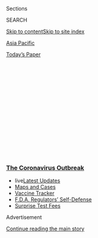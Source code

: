 <div id="app">

<div>

<div>

<div>

<div class="NYTAppHideMasthead css-1q2w90k e1suatyy0">

<div class="section css-ui9rw0 e1suatyy2">

<div class="css-eph4ug er09x8g0">

<div class="css-6n7j50">

</div>

<span class="css-1dv1kvn">Sections</span>

<div class="css-10488qs">

<span class="css-1dv1kvn">SEARCH</span>

</div>

[Skip to content](#site-content)[Skip to site index](#site-index)

</div>

<div id="masthead-section-label" class="css-1wr3we4 eaxe0e00">

[Asia
Pacific](https://www.nytimes3xbfgragh.onion/section/world/asia)

</div>

<div class="css-10698na e1huz5gh0">

</div>

</div>

<div id="masthead-bar-one" class="section hasLinks css-15hmgas e1csuq9d3">

<div class="css-uqyvli e1csuq9d0">

</div>

<div class="css-1uqjmks e1csuq9d1">

</div>

<div class="css-9e9ivx">

[](https://myaccount.nytimes3xbfgragh.onion/auth/login?response_type=cookie&client_id=vi)

</div>

<div class="css-1bvtpon e1csuq9d2">

[Today’s
Paper](https://www.nytimes3xbfgragh.onion/section/todayspaper)

</div>

</div>

</div>

</div>

<div data-aria-hidden="false">

<div id="site-content" data-role="main">

<div>

<div class="css-1aor85t" style="opacity:0.000000001;z-index:-1;visibility:hidden">

<div class="css-1hqnpie">

<div class="css-epjblv">

<span class="css-17xtcya">[Asia
Pacific](/section/world/asia)</span><span class="css-x15j1o">|</span><span class="css-fwqvlz">‘None
of Us Have a Fear of Corona’: The Faithful at an Outbreak’s
Center</span>

</div>

<div class="css-k008qs">

<div class="css-1iwv8en">

<span class="css-18z7m18"></span>

<div>

</div>

</div>

<span class="css-1n6z4y">https://nyti.ms/3bbHcqv</span>

<div class="css-1705lsu">

<div class="css-4xjgmj">

<div class="css-4skfbu" data-role="toolbar" data-aria-label="Social Media Share buttons, Save button, and Comments Panel with current comment count" data-testid="share-tools">

  - 
  - 
  - 
  - 
    
    <div class="css-6n7j50">
    
    </div>

  - 
  - 

</div>

</div>

</div>

</div>

</div>

</div>

<div class="css-13pd83m">

<div class="css-l9svim">

### [<span class="css-pa1jbp"><span class="css-1rxm0ex">The Coronavirus</span><span class="css-1rxm0ex"> Outbreak</span></span>](https://www.nytimes3xbfgragh.onion/news-event/coronavirus?name=styln-coronavirus-national&region=TOP_BANNER&block=storyline_menu_recirc&action=click&pgtype=Article&impression_id=df21ec90-f52c-11ea-868d-8bbf3a530245&variant=undefined)

  - <span class="css-1qkutce"><span class="css-12clwdu">live</span>[Latest
    Updates](https://www.nytimes3xbfgragh.onion/2020/09/12/world/covid-19-coronavirus.html?name=styln-coronavirus-national&region=TOP_BANNER&block=storyline_menu_recirc&action=click&pgtype=Article&impression_id=df21ec91-f52c-11ea-868d-8bbf3a530245&variant=undefined)</span>
  - <span class="css-1qkutce">[Maps and
    Cases](https://www.nytimes3xbfgragh.onion/interactive/2020/us/coronavirus-us-cases.html?name=styln-coronavirus-national&region=TOP_BANNER&block=storyline_menu_recirc&action=click&pgtype=Article&impression_id=df2213a0-f52c-11ea-868d-8bbf3a530245&variant=undefined)</span>
  - <span class="css-1qkutce">[Vaccine
    Tracker](https://www.nytimes3xbfgragh.onion/interactive/2020/science/coronavirus-vaccine-tracker.html?name=styln-coronavirus-national&region=TOP_BANNER&block=storyline_menu_recirc&action=click&pgtype=Article&impression_id=df2213a1-f52c-11ea-868d-8bbf3a530245&variant=undefined)</span>
  - <span class="css-1qkutce">[F.D.A. Regulators’
    Self-Defense](https://www.nytimes3xbfgragh.onion/2020/09/10/us/politics/fda-coronavirus-vaccine.html?name=styln-coronavirus-national&region=TOP_BANNER&block=storyline_menu_recirc&action=click&pgtype=Article&impression_id=df2213a2-f52c-11ea-868d-8bbf3a530245&variant=undefined)</span>
  - <span class="css-1qkutce">[Surprise Test
    Fees](https://www.nytimes3xbfgragh.onion/2020/09/09/upshot/coronavirus-surprise-test-fees.html?name=styln-coronavirus-national&region=TOP_BANNER&block=storyline_menu_recirc&action=click&pgtype=Article&impression_id=df2213a3-f52c-11ea-868d-8bbf3a530245&variant=undefined)</span>

</div>

</div>

<div id="top-wrapper" class="css-1sy8kpn">

<div id="top-slug" class="css-l9onyx">

Advertisement

</div>

[Continue reading the main
story](#after-top)

<div class="ad top-wrapper" style="text-align:center;height:100%;display:block;min-height:250px">

<div id="top" class="place-ad" data-position="top" data-size-key="top">

</div>

</div>

<div id="after-top">

</div>

</div>

<div>

<div id="sponsor-wrapper" class="css-1hyfx7x">

<div id="sponsor-slug" class="css-19vbshk">

Supported by

</div>

[Continue reading the main
story](#after-sponsor)

<div id="sponsor" class="ad sponsor-wrapper" style="text-align:center;height:100%;display:block">

</div>

<div id="after-sponsor">

</div>

</div>

<div class="css-186x18t">

</div>

<div class="css-ls6wgr ehdk2mb0">

# ‘None of Us Have a Fear of Corona’: The Faithful at an Outbreak’s Center

</div>

A gathering of 16,000 at a Malaysian mosque became the pandemic’s
largest known vector in Southeast Asia, spreading the coronavirus to
half a dozen countries.

<div class="css-79elbk" data-testid="photoviewer-wrapper">

<div class="css-z3e15g" data-testid="photoviewer-wrapper-hidden">

</div>

<div class="css-1a48zt4 ehw59r15" data-testid="photoviewer-children">

![<span class="css-16f3y1r e13ogyst0" data-aria-hidden="true">A mosque
in the Philippines run by Tablighi Jamaat, an Islamic missionary
movement. A Tablighi Jamaat gathering in Malaysia has been linked to
hundreds of coronavirus
infections.</span><span class="css-cnj6d5 e1z0qqy90" itemprop="copyrightHolder"><span class="css-1ly73wi e1tej78p0">Credit...</span><span><span>Jes
Aznar for The New York
Times</span></span></span>](https://static01.graylady3jvrrxbe.onion/images/2020/03/20/world/20virus-mosque-1/20virus-mosque-1-articleLarge-v2.jpg?quality=75&auto=webp&disable=upscale)

</div>

</div>

<div class="css-18e8msd">

<div class="css-vp77d3 epjyd6m0">

<div class="css-hus3qt ey68jwv0" data-aria-hidden="true">

[![Hannah
Beech](https://static01.graylady3jvrrxbe.onion/images/2018/10/08/multimedia/author-hannah-beech/author-hannah-beech-thumbLarge.png
"Hannah Beech")](https://www.nytimes3xbfgragh.onion/by/hannah-beech)

</div>

<div class="css-1baulvz">

By [<span class="css-1baulvz last-byline" itemprop="name">Hannah
Beech</span>](https://www.nytimes3xbfgragh.onion/by/hannah-beech)

</div>

</div>

  - 
    
    <div class="css-ld3wwf e16638kd2">
    
    March 20,
    2020
    
    </div>

  - 
    
    <div class="css-4xjgmj">
    
    <div class="css-d8bdto" data-role="toolbar" data-aria-label="Social Media Share buttons, Save button, and Comments Panel with current comment count" data-testid="share-tools">
    
      - 
      - 
      - 
      - 
        
        <div class="css-6n7j50">
        
        </div>
    
      - 
      - 
    
    </div>
    
    </div>

</div>

</div>

<div class="section meteredContent css-1r7ky0e" name="articleBody" itemprop="articleBody">

<div class="css-1fanzo5 StoryBodyCompanionColumn">

<div class="css-53u6y8">

BANGKOK — The faithful prayed by the thousands, hands and faces washed
at communal taps to signify their purity. They crowded around platters
on the floor, scooping up coconut rice with their right hands in the
traditional way. And they slept in the mosque or in tents set up in the
religious compound, rows of pilgrims from nearly 30 countries, gathered
in Malaysia for spiritual renewal.

Three weeks later, participants in the 16,000-strong gathering of the
world’s biggest Islamic missionary movement had spread the coronavirus
to half a dozen nations, creating the largest known viral vector in
Southeast Asia.

More than 620 people connected to the four-day conclave have tested
positive in Malaysia, prompting the country to seal its borders until
the end of the month. Most of the 73 coronavirus cases in Brunei are
tied to the gathering, as are 10 cases in Thailand. At least three
coronavirus deaths have been linked to the event.

“We talked about religious concepts and our faith in God, not the
coronavirus,” said El Matly, a Cambodian seller of used phones who
participated in the conclave.

</div>

</div>

<div class="css-1fanzo5 StoryBodyCompanionColumn">

<div class="css-53u6y8">

After returning home, Mr. El Matly and 22 other Cambodian pilgrims
tested positive.<span class="css-8l6xbc evw5hdy0"> </span>Two of their
wives are also sick.

The outbreak underscores how [the pandemic’s momentum has moved beyond
China](https://www.nytimes3xbfgragh.onion/2020/03/19/world/asia/coronavirus-china-united-states.html),
where the virus emerged. And it has thrown a spotlight on Tablighi
Jamaat, a century-old missionary movement whose wandering bands of
preachers depend on the charity of mosques to shelter them.

</div>

</div>

<div>

</div>

<div class="css-1fanzo5 StoryBodyCompanionColumn">

<div class="css-53u6y8">

Known in parts of Southeast Asia as Jemaah Tabligh, Tablighi Jamaat is
one of the largest faith-based movements in the world, according to the
Pew Research Center, and it counts politically influential people among
its followers.

</div>

</div>

<div class="css-1fanzo5 StoryBodyCompanionColumn">

<div class="css-53u6y8">

The group’s message: Return to the way life was during the time of the
Prophet Muhammad. Dress the same way, pray the same way. Some even
advocate using wooden sticks as toothbrushes. At conclaves attended by
thousands of people, Tablighi Jamaat’s adherents pray and eat together
in mosques.

</div>

</div>

<div class="css-79elbk" data-testid="photoviewer-wrapper">

<div class="css-z3e15g" data-testid="photoviewer-wrapper-hidden">

</div>

<div class="css-1a48zt4 ehw59r15" data-testid="photoviewer-children">

![<span class="css-16f3y1r e13ogyst0" data-aria-hidden="true">A Tablighi
Jamaat gathering in Tongi, Bangladesh, in
2017.</span><span class="css-cnj6d5 e1z0qqy90" itemprop="copyrightHolder"><span class="css-1ly73wi e1tej78p0">Credit...</span><span>Probal
Rashid/LightRocket, via Getty
Images</span></span>](https://static01.graylady3jvrrxbe.onion/images/2020/03/20/world/20virus-mosque-2/merlin_170759613_edf83395-ec49-440b-ab0a-563a432099c6-articleLarge.jpg?quality=75&auto=webp&disable=upscale)

</div>

</div>

<div class="css-1fanzo5 StoryBodyCompanionColumn">

<div class="css-53u6y8">

Faith provides solace in uncertain times, but mass religious experiences
are also proving to be dangerous multipliers of the
coronavirus.

<div id="NYT_MAIN_CONTENT_1_REGION" class="css-9tf9ac">

<div>

<div id="styln-covid-updates-world" class="section interactive-content interactive-size-medium css-1ftcdic">

<div class="css-17ih8de interactive-body">

<div id="styln-briefing-block" data-asset-id="QXJ0aWNsZTpueXQ6Ly9hcnRpY2xlLzJiYjYwYTJiLTY3NjItNTg3NC1iMGVhLWY4NzRhMjE3NTQyZA==">

<div class="briefing-block-header-section">

# [Latest Updates: The Coronavirus Outbreak](https://www.nytimes3xbfgragh.onion/2020/09/11/world/covid-19-coronavirus.html?action=click&pgtype=Article&state=default&region=MAIN_CONTENT_1&context=storylines_live_updates)

<div class="briefing-block-ts">

Updated 2020-09-12T12:04:20.515Z

</div>

</div>

  - [Fauci cautions the virus could disrupt life in the U.S. until
    ‘maybe even towards the end
    of 2021.’](https://www.nytimes3xbfgragh.onion/2020/09/11/world/covid-19-coronavirus.html?action=click&pgtype=Article&state=default&region=MAIN_CONTENT_1&context=storylines_live_updates#link-dfb8a16)
  - [From Asia to Africa, China promotes its vaccine candidates to win
    friends.](https://www.nytimes3xbfgragh.onion/2020/09/11/world/covid-19-coronavirus.html?action=click&pgtype=Article&state=default&region=MAIN_CONTENT_1&context=storylines_live_updates#link-7104d154)
  - [The other way the virus will kill:
    hunger.](https://www.nytimes3xbfgragh.onion/2020/09/11/world/covid-19-coronavirus.html?action=click&pgtype=Article&state=default&region=MAIN_CONTENT_1&context=storylines_live_updates#link-393ad215)

<div class="briefing-block-footer">

<div class="briefing-block-footer-meta">

[See more
updates](https://www.nytimes3xbfgragh.onion/2020/09/11/world/covid-19-coronavirus.html?action=click&pgtype=Article&state=default&region=MAIN_CONTENT_1&context=storylines_live_updates)

</div>

<div class="briefing-block-briefinglinks">

<span>More live coverage:</span>
[Markets](https://www.nytimes3xbfgragh.onion/live/2020/09/11/business/stock-market-today-coronavirus?action=click&pgtype=Article&state=default&region=MAIN_CONTENT_1&context=storylines_live_updates)

</div>

</div>

</div>

</div>

</div>

</div>

</div>

South Korea’s outbreak, which for weeks was the worst outside China,
originated from a [secretive
sect](https://www.nytimes3xbfgragh.onion/2020/03/10/world/asia/south-korea-coronavirus-shincheonji.html)
called the Shincheonji Church of Jesus. Thousands of the church’s
followers and people who came into contact with them have tested
positive.

Two of the biggest [viral clusters in
Singapore](https://www.nytimes3xbfgragh.onion/2020/03/17/world/asia/coronavirus-singapore-hong-kong-taiwan.html)
have been connected to churches. Pilgrims returning from the holy city
of Qom in Iran have spread the virus through Central and South Asia.

And despite government warnings about the danger of convening large
groups of people during a pandemic, mass religious assemblies are
continuing. India is [urging Hindu pilgrims not to come to the state of
Uttar
Pradesh](https://www.nytimes3xbfgragh.onion/2020/03/19/world/asia/coronavirus-india-socia-distancing.html)
next week for a nine-day celebration that hundreds of thousands had
planned to attend.

Even as coronavirus cases from its Malaysia gathering surged, Tablighi
Jamaat had been planning another multiday event on the island of
Sulawesi in Indonesia, which was set to begin on Thursday and run
through this weekend.

After a public outcry, the Indonesian presidential spokesman announced
that the Sulawesi meeting was off, on the very morning it was to begin.
But nearly 8,700 worshipers from 10 countries had already congregated in
the town of Gowa, crowding into tents and sharing food, just like in
Malaysia.

</div>

</div>

<div class="css-1fanzo5 StoryBodyCompanionColumn">

<div class="css-53u6y8">

“None of us have a fear of corona,” said one of them, Roni Arif, the
head of a community health center in Mamuju, Sulawesi. “We are afraid of
God.”

<div id="NYT_MAIN_CONTENT_2_REGION" class="css-9tf9ac">

<div>

</div>

</div>

On March 2, Indonesia, the world’s fourth most populous nation, had only
two confirmed coronavirus cases. As of Friday, that figure had risen to
369, with 32 deaths. A cabinet minister is among those who have tested
positive.

“All sickness and all health is from God,” said Mr. Roni, who is
employed on the local level by the ministry of health. “Whatever happens
to us is God’s
will.”

</div>

</div>

<div class="css-79elbk" data-testid="photoviewer-wrapper">

<div class="css-z3e15g" data-testid="photoviewer-wrapper-hidden">

</div>

<div class="css-1a48zt4 ehw59r15" data-testid="photoviewer-children">

<div class="css-1xdhyk6 erfvjey0">

<span class="css-1ly73wi e1tej78p0">Image</span>

<div class="css-zjzyr8">

<div data-testid="lazyimage-container" style="height:257.77777777777777px">

</div>

</div>

</div>

<span class="css-16f3y1r e13ogyst0" data-aria-hidden="true">Tablighi
Jamaat devotees in Pakistan in 2009. The group calls for returning to
the way life was lived in the Prophet Muhammad’s time.
 </span><span class="css-cnj6d5 e1z0qqy90" itemprop="copyrightHolder"><span class="css-1ly73wi e1tej78p0">Credit...</span><span>Tyler
Hicks/The New York Times</span></span>

</div>

</div>

<div class="css-1fanzo5 StoryBodyCompanionColumn">

<div class="css-53u6y8">

Founded by an Islamic scholar in India in the 1920s, Tablighi Jamaat is
tight-lipped about its membership, but high-ranking politicians and
their relatives have been linked to the group. The son of Indonesia’s
defense minister was a member. Western governments have tied Tablighi
Jamaat to the [recruitment of
militants](https://www.nytimes3xbfgragh.onion/2003/07/14/us/a-muslim-missionary-group-draws-new-scrutiny-in-us.html),
accusations its followers deny.

Mr. El Matly, the Cambodian who contracted the coronavirus in Malaysia,
said he had attended Tablighi events across Southeast Asia.

“I can afford it, and I think it’s good if I spend my money on
religion,” he said.

At the Malaysian assembly, Mr. El Matly slept in the main prayer hall,
where rows of mats were placed about a foot and a half apart, he said.
Others sheltered in tents that could hold up to 200 people.

</div>

</div>

<div class="css-1fanzo5 StoryBodyCompanionColumn">

<div class="css-53u6y8">

“There was no announcement on virus protection,” he said. “I would not
have gone if I had known there was a virus there.”

The Tablighi conclave in multiethnic Malaysia took place as the country
was [locked in a political
showdown](https://www.nytimes3xbfgragh.onion/2020/02/29/world/asia/malaysia-mahathir-mohamad.html)
between a reformist, multiracial bloc and a conservative faction looking
to increase the power of Malay Muslims. By the final day of the Tablighi
gathering, a new prime minister had been sworn in, backed by a coalition
including an Islamic party that has campaigned to turn Malaysia into an
Islamic state.

As Malaysian health officials tried to track the spread of the
coronavirus through the region, others in the political establishment
were preoccupied with the unfolding leadership crisis. Tablighi
participants were getting sick, but members of the new Malaysian
government focused on damage control.

“The likelihood of dying from the coronavirus is only 1 percent, while
the possibility of dying at any moment is 100 percent,” wrote Siti
Zailah Mohd Yusoff, the deputy minister for women and family
development, on Twitter.

The health ministry initially said that 5,000 Malaysians had attended
the Tablighi conference. Days later, the number was revised to about
14,500 Malaysians and 1,500 foreigners.

Among the devotees were hundreds of Rohingya Muslims from Myanmar, who
had escaped persecution back home for lives as undocumented workers in
Malaysia. Locating them is proving to be difficult.

With its viral caseload proliferating in the wake of the Tablighi
gathering, Malaysia on Wednesday closed its borders to nearly all
travelers until March 31. With rare exceptions, no Malaysians are
allowed to leave the country and no foreigners are allowed to enter.
Only essential businesses can stay open. Mosques are closed for Friday
prayers.

</div>

</div>

<div class="css-1fanzo5 StoryBodyCompanionColumn">

<div class="css-53u6y8">

On Thursday, the Ministry of Foreign Affairs said the 83 Malaysians who
had gone to Indonesia for the Tablighi event there would be allowed to
come home and would be screened for the coronavirus.

Tablighi followers had been streaming into Gowa, the town where the
Indonesian gathering was to take place, for days. The abrupt
cancellation has left many of them stranded.

Nurdin Abdullah, the governor of South Sulawesi, said that all
foreigners who had gathered in Gowa would be isolated in a hotel and
escorted to the airport. In the meantime, Indonesians were still passing
the time in tents on Thursday, reading religious texts and discussing
theology with scholars.

“It’s not reckless for us to have come here and gathered in big groups,”
said Ilman Murgan, a farmer. “It’s important for us to learn how to draw
ourselves closer to God.”

On Thursday, another religious assembly, this one involving Catholics,
took place on the island of Flores, further east in Indonesia. About
2,000 people, including nuns in starched habits, squeezed into a church
to celebrate the ordination of a bishop.

The Indonesian minister of information had flown in to join the
celebration. But he left after the National Disaster Mitigation Agency
advised on Thursday morning that it, like other large social gatherings,
should be canceled. The cardinal went ahead with the event.

Hans Jeharut, a priest who attended the four-hour ordination, said that
at least 30 bishops were among the congregants. Participants’
temperatures were taken twice. There had been no bishop in the area for
more than two years, Mr. Jeharut said, and canceling the celebration
would have disappointed the diocese.

</div>

</div>

<div class="css-1fanzo5 StoryBodyCompanionColumn">

<div class="css-53u6y8">

“The people’s euphoria has to be understood,” he said. “Yes, this was a
celebration. But it was a celebration of faith.”

Muktita Suhartono contributed reporting from Bangkok and Sun Narin from
Phnom Penh, Cambodia.

</div>

</div>

<div>

</div>

</div>

<div>

</div>

<div>

</div>

<div>

</div>

<div>

<div id="bottom-wrapper" class="css-1ede5it">

<div id="bottom-slug" class="css-l9onyx">

Advertisement

</div>

[Continue reading the main
story](#after-bottom)

<div id="bottom" class="ad bottom-wrapper" style="text-align:center;height:100%;display:block;min-height:90px">

</div>

<div id="after-bottom">

</div>

</div>

</div>

</div>

</div>

## Site Index

<div>

</div>

## Site Information Navigation

  - [© <span>2020</span> <span>The New York Times
    Company</span>](https://help.nytimes3xbfgragh.onion/hc/en-us/articles/115014792127-Copyright-notice)

<!-- end list -->

  - [NYTCo](https://www.nytco.com/)
  - [Contact
    Us](https://help.nytimes3xbfgragh.onion/hc/en-us/articles/115015385887-Contact-Us)
  - [Work with us](https://www.nytco.com/careers/)
  - [Advertise](https://nytmediakit.com/)
  - [T Brand Studio](http://www.tbrandstudio.com/)
  - [Your Ad
    Choices](https://www.nytimes3xbfgragh.onion/privacy/cookie-policy#how-do-i-manage-trackers)
  - [Privacy](https://www.nytimes3xbfgragh.onion/privacy)
  - [Terms of
    Service](https://help.nytimes3xbfgragh.onion/hc/en-us/articles/115014893428-Terms-of-service)
  - [Terms of
    Sale](https://help.nytimes3xbfgragh.onion/hc/en-us/articles/115014893968-Terms-of-sale)
  - [Site
    Map](https://spiderbites.nytimes3xbfgragh.onion)
  - [Help](https://help.nytimes3xbfgragh.onion/hc/en-us)
  - [Subscriptions](https://www.nytimes3xbfgragh.onion/subscription?campaignId=37WXW)

</div>

</div>

</div>

</div>
